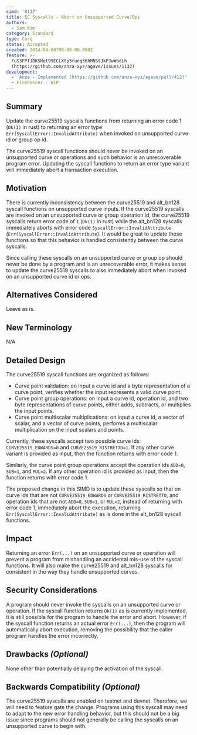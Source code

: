 ```yaml
---
simd: '0137'
title: EC Syscalls - Abort on Unsupported Curve/Ops
authors:
  - Sam Kim
category: Standard
type: Core
status: Accepted
created: 2024-04-08T00:00:00.000Z
feature: >-
  FuS3FPfJDKSNot99ECLXtp3rueq36hMNStJkPJwWodLh
  (https://github.com/anza-xyz/agave/issues/1132)
development:
  - 'Anza - Implemented (https://github.com/anza-xyz/agave/pull/412)'
  - Firedancer - WIP
---
```


## Summary

Update the curve25519 syscalls functions from returning an error code 1
(`Ok(1)` in rust) to returning an error type
`Err(SyscallError::InvalidAttribute)` when invoked on unsupported curve id or
group op id.

The curve25519 syscall functions should never be invoked on an unsupported
curve or operations and such behavior is an unrecoverable program error.
Updating the syscall functions to return an error type variant will immediately
abort a transaction execution.

## Motivation

There is currently inconsistency between the curve25519 and alt_bn128 syscall
functions on unsupported curve inputs. If the curve25519 syscalls are invoked on
an unsupported curve or group operation id, the curve25519 syscalls return
error code of `1` (`Ok(1)` in rust) while the alt_bn128 syscalls immediately
aborts with error code `SyscallError::InvalidAttribute`
(`Err(SyscallError::InvalidAttribute`). It would be great to update these
functions so that this behavior is handled consistently between the curve
syscalls.

Since calling these syscalls on an unsupported curve or group op should never be
done by a program and is an unrecoverable error, it makes sense to update the
curve25519 syscalls to also immediately abort when invoked on an unsupported
curve id or ops.

## Alternatives Considered

Leave as is.

## New Terminology

N/A

## Detailed Design

The curve25519 syscall functions are organized as follows:

- Curve point validation: on input a curve id and a byte representation of a
  curve point, verifies whether the input represents a valid curve point.
- Curve point group operations: on input a curve id, operation id, and two byte
  representations of curve points, either adds, subtracts, or multiplies the
  input points.
- Curve point multiscalar multiplications: on input a curve id, a vector of
  scalar, and a vector of curve points, performs a multiscalar multiplication on
  the input scalars and points.

Currently, these syscalls accept two possible curve ids: `CURVE25519_EDWARDS=0`
and `CURVE25519_RISTRETTO=1`. If any other curve variant is provided as input,
then the function returns with error code 1.

Similarly, the curve point group operations accept the operation ids `ADD=0`,
`SUB=1`, and `MUL=2`. If any other operation id is provided as input, then the
function returns with error code 1.

The proposed change in this SIMD is to update these syscalls so that on curve
ids that are not `CURVE25519_EDWARDS` or `CURVE25519_RISTRETTO`, and operation
ids that are not `ADD=0`, `SUB=1`, or `MUL=2`, instead of returning with error
code 1, immediately abort the execution, returning
`Err(SyscallError::InvalidAttribute)` as is done in the alt_bn128 syscall
functions.

## Impact

Returning an error `Err(...)` on an unsupported curve or operation will prevent
a program from mishandling an accidental mis-use of the syscall functions. It
will also make the curve25519 and alt_bn128 syscalls for consistent in the way
they handle unsupported curves.

## Security Considerations

A program should never invoke the syscalls on an unsupported curve or operation.
If the syscall function returns `Ok(1)` as is currently implemented, it is still
possible for the program to handle the error and abort. However, if the syscall
function returns an actual error `Err(...)`, then the program will automatically
abort execution, removing the possibility that the caller program handles the
error incorrectly.

## Drawbacks _(Optional)_

None other than potentially delaying the activation of the syscall.

## Backwards Compatibility _(Optional)_

The curve25519 syscalls are enabled on testnet and devnet. Therefore, we will
need to feature gate the change. Programs using this syscall may need to adapt
to the new error handling behavior, but this should not be a big issue since
programs should not generally be calling the syscalls on an unsupported curve to
begin with.
